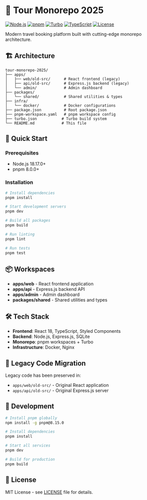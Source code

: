 # 🚀 Tour Monorepo 2025

[![Node.js](https://img.shields.io/badge/Node.js-18.17.0-green.svg)](https://nodejs.org/)
[![pnpm](https://img.shields.io/badge/pnpm-8.15.0-orange.svg)](https://pnpm.io/)
[![Turbo](https://img.shields.io/badge/Turbo-1.13.0-blue.svg)](https://turbo.build/)
[![TypeScript](https://img.shields.io/badge/TypeScript-5.3.0-blue.svg)](https://www.typescriptlang.org/)
[![License](https://img.shields.io/badge/License-MIT-yellow.svg)](LICENSE)

Modern travel booking platform built with cutting-edge monorepo architecture.

## 🏗️ Architecture

```
tour-monorepo-2025/
├── apps/
│   ├── web/old-src/      # React frontend (legacy)
│   ├── api/old-src/      # Express.js backend (legacy)
│   └── admin/            # Admin dashboard
├── packages/
│   └── shared/           # Shared utilities & types
├── infra/
│   └── docker/           # Docker configurations
├── package.json          # Root package.json
├── pnpm-workspace.yaml   # pnpm workspace config
├── turbo.json           # Turbo build system
└── README.md            # This file
```

## 🚀 Quick Start

### Prerequisites
- Node.js 18.17.0+
- pnpm 8.0.0+

### Installation
```bash
# Install dependencies
pnpm install

# Start development servers
pnpm dev

# Build all packages
pnpm build

# Run linting
pnpm lint

# Run tests
pnpm test
```

## 📦 Workspaces

- **apps/web** - React frontend application
- **apps/api** - Express.js backend API
- **apps/admin** - Admin dashboard
- **packages/shared** - Shared utilities and types

## 🛠️ Tech Stack

- **Frontend**: React 18, TypeScript, Styled Components
- **Backend**: Node.js, Express.js, SQLite
- **Monorepo**: pnpm workspaces + Turbo
- **Infrastructure**: Docker, Nginx

## 📝 Legacy Code Migration

Legacy code has been preserved in:
- `apps/web/old-src/` - Original React application
- `apps/api/old-src/` - Original Express.js server

## 🔧 Development

```bash
# Install pnpm globally
npm install -g pnpm@8.15.0

# Install dependencies
pnpm install

# Start all services
pnpm dev

# Build for production
pnpm build
```

## 📄 License

MIT License - see [LICENSE](LICENSE) file for details.